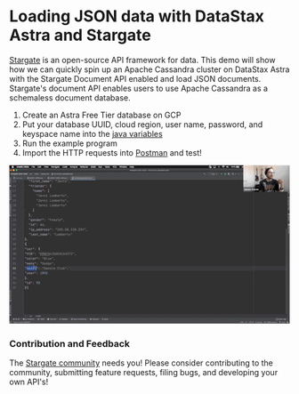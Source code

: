 # Loading JSON data with DataStax Astra and Stargate
[Stargate](www.stargate.io) is an open-source API framework for data. 
This demo will show how we can quickly spin up an Apache Cassandra cluster on DataStax Astra with the Stargate Document API enabled and load JSON documents.
Stargate's document API enables users to use Apache Cassandra as a schemaless document database.
1. Create an Astra Free Tier database on GCP
2. Put your database UUID, cloud region, user name, password, and keyspace name into the [java variables](./src/main/java/org/example/App.java)
3. Run the example program
4. Import the HTTP requests into [Postman](https://www.postman.com/) and test!

![Software Test](gif/demo.gif)
### Contribution and Feedback
The [Stargate community](https://stargate.io/community) needs you! Please consider contributing to the community, submitting feature requests, filing bugs, and developing your own API's!  